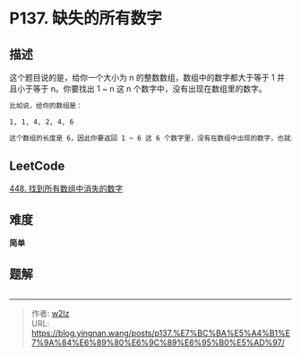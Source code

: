 # P137. 缺失的所有数字


<!--more-->

## 描述

这个题目说的是，给你一个大小为 n 的整数数组，数组中的数字都大于等于 1 并且小于等于 n。你要找出 1 ~ n 这 n 个数字中，没有出现在数组里的数字。

```markdown
比如说，给你的数组是：

1, 1, 4, 2, 4, 6

这个数组的长度是 6，因此你要返回 1 ~ 6 这 6 个数字里，没有在数组中出现的数字，也就是 [3, 5]。
```

## LeetCode

[448. 找到所有数组中消失的数字](https://leetcode.cn/problems/find-all-numbers-disappeared-in-an-array/description/)

## 难度

**简单**

## 题解

```java

```


---

> 作者: [w2lz](https://github.com/w2lz)  
> URL: https://blog.yingnan.wang/posts/p137.%E7%BC%BA%E5%A4%B1%E7%9A%84%E6%89%80%E6%9C%89%E6%95%B0%E5%AD%97/  

